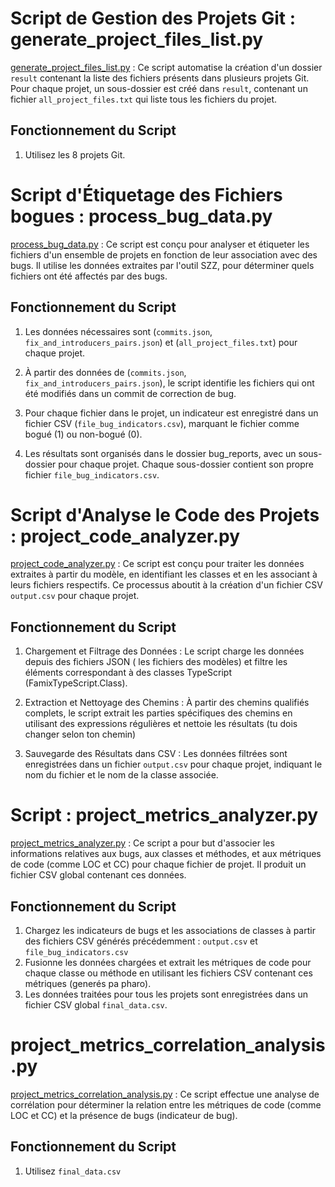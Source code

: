 # Script de Gestion des Projets Git : generate_project_files_list.py

[generate_project_files_list.py](./driver/generate_project_files_list.py) : Ce script automatise la création d'un dossier `result` contenant la liste des fichiers présents dans plusieurs projets Git. Pour chaque projet, un sous-dossier est créé dans `result`, contenant un fichier `all_project_files.txt` qui liste tous les fichiers du projet.

## Fonctionnement du Script

1. Utilisez les 8 projets Git.

# Script d'Étiquetage des Fichiers bogues : process_bug_data.py

[process_bug_data.py](./driver/process_bug_data.py) : Ce script est conçu pour analyser et étiqueter les fichiers d'un ensemble de projets en fonction de leur association avec des bugs. Il utilise les données extraites par l'outil SZZ, pour déterminer quels fichiers ont été affectés par des bugs.

## Fonctionnement du Script

1. Les données nécessaires sont (`commits.json`, `fix_and_introducers_pairs.json`) et (`all_project_files.txt`) pour chaque projet.

2. À partir des données de (`commits.json`, `fix_and_introducers_pairs.json`), le script identifie les fichiers qui ont été modifiés dans un commit de correction de bug.

3. Pour chaque fichier dans le projet, un indicateur est enregistré dans un fichier CSV (`file_bug_indicators.csv`), marquant le fichier comme bogué (1) ou non-bogué (0).

4. Les résultats sont organisés dans le dossier bug_reports, avec un sous-dossier pour chaque projet. Chaque sous-dossier contient son propre fichier `file_bug_indicators.csv`.

# Script d'Analyse le Code des Projets : project_code_analyzer.py

[project_code_analyzer.py](./driver/project_code_analyzer.py) : Ce script est conçu pour traiter les données extraites à partir du modèle, en identifiant les classes et en les associant à leurs fichiers respectifs. Ce processus aboutit à la création d'un fichier CSV `output.csv`  pour chaque projet.

## Fonctionnement du Script

1. Chargement et Filtrage des Données : Le script charge les données depuis des fichiers JSON ( les fichiers des modèles) et filtre les éléments correspondant à des classes TypeScript (FamixTypeScript.Class).

2. Extraction et Nettoyage des Chemins : À partir des chemins qualifiés complets, le script extrait les parties spécifiques des chemins en utilisant des expressions régulières et nettoie les résultats (tu dois changer selon ton chemin)

3. Sauvegarde des Résultats dans CSV : Les données filtrées sont enregistrées dans un fichier `output.csv` pour chaque projet, indiquant le nom du fichier et le nom de la classe associée.

# Script : project_metrics_analyzer.py

[project_metrics_analyzer.py](./driver/project_metrics_analyzer.py) : Ce script a pour but d'associer les informations relatives aux bugs, aux classes et méthodes, et aux métriques de code (comme LOC et CC) pour chaque fichier de projet. Il produit un fichier CSV global contenant ces données.

## Fonctionnement du Script

1. Chargez les indicateurs de bugs et les associations de classes à partir des fichiers CSV générés précédemment : `output.csv` et `file_bug_indicators.csv`
2. Fusionne les données chargées et extrait les métriques de code pour chaque classe ou méthode en utilisant les fichiers CSV contenant ces métriques (generés pa pharo).
3. Les données traitées pour tous les projets sont enregistrées dans un fichier CSV global `final_data.csv`.

# project_metrics_correlation_analysis.py

[project_metrics_correlation_analysis.py](./driver/project_metrics_correlation_analysis.py) : Ce script effectue une analyse de corrélation pour déterminer la relation entre les métriques de code (comme LOC et CC) et la présence de bugs (indicateur de bug).

## Fonctionnement du Script

1. Utilisez `final_data.csv`
